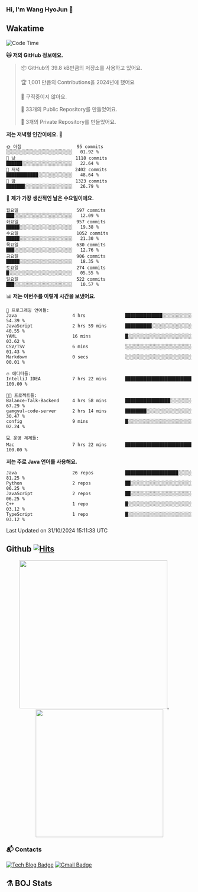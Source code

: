 ### Hi, I'm Wang HyoJun 👋

## Wakatime
<!--START_SECTION:waka-->
![Code Time](http://img.shields.io/badge/Code%20Time-289%20hrs%2045%20mins-blue)

**🐱 저의 GitHub 정보에요.** 

> 📦 GitHub의 39.8 kB만큼의 저장소를 사용하고 있어요. 
 > 
> 🏆 1,001 만큼의 Contributions을 2024년에 했어요
 > 
> 🚫 구직중이지 않아요.
 > 
> 📜 33개의 Public Repository를 만들었어요. 
 > 
> 🔑 3개의 Private Repository를 만들었어요. 
 > 
**저는 저녁형 인간이에요. 🦉** 

```text
🌞 아침                     95 commits          ░░░░░░░░░░░░░░░░░░░░░░░░░   01.92 % 
🌆 낮　                     1118 commits        ██████░░░░░░░░░░░░░░░░░░░   22.64 % 
🌃 저녁                     2402 commits        ████████████░░░░░░░░░░░░░   48.64 % 
🌙 밤　                     1323 commits        ███████░░░░░░░░░░░░░░░░░░   26.79 % 
```
📅 **제가 가장 생산적인 날은 수요일이에요.** 

```text
월요일                      597 commits         ███░░░░░░░░░░░░░░░░░░░░░░   12.09 % 
화요일                      957 commits         █████░░░░░░░░░░░░░░░░░░░░   19.38 % 
수요일                      1052 commits        █████░░░░░░░░░░░░░░░░░░░░   21.30 % 
목요일                      630 commits         ███░░░░░░░░░░░░░░░░░░░░░░   12.76 % 
금요일                      906 commits         █████░░░░░░░░░░░░░░░░░░░░   18.35 % 
토요일                      274 commits         █░░░░░░░░░░░░░░░░░░░░░░░░   05.55 % 
일요일                      522 commits         ███░░░░░░░░░░░░░░░░░░░░░░   10.57 % 
```


📊 **저는 이번주를 이렇게 시간을 보냈어요.** 

```text
💬 프로그래밍 언어들: 
Java                     4 hrs               ██████████████░░░░░░░░░░░   54.39 % 
JavaScript               2 hrs 59 mins       ██████████░░░░░░░░░░░░░░░   40.55 % 
YAML                     16 mins             █░░░░░░░░░░░░░░░░░░░░░░░░   03.62 % 
CSV/TSV                  6 mins              ░░░░░░░░░░░░░░░░░░░░░░░░░   01.43 % 
Markdown                 0 secs              ░░░░░░░░░░░░░░░░░░░░░░░░░   00.01 % 

🔥 에디터들: 
IntelliJ IDEA            7 hrs 22 mins       █████████████████████████   100.00 % 

🐱‍💻 프로젝트들: 
Balance-Talk-Backend     4 hrs 58 mins       █████████████████░░░░░░░░   67.29 % 
gamgyul-code-server      2 hrs 14 mins       ████████░░░░░░░░░░░░░░░░░   30.47 % 
config                   9 mins              █░░░░░░░░░░░░░░░░░░░░░░░░   02.24 % 

💻 운영 체제들: 
Mac                      7 hrs 22 mins       █████████████████████████   100.00 % 
```

**저는 주로 Java 언어를 사용해요.** 

```text
Java                     26 repos            ████████████████████░░░░░   81.25 % 
Python                   2 repos             ██░░░░░░░░░░░░░░░░░░░░░░░   06.25 % 
JavaScript               2 repos             ██░░░░░░░░░░░░░░░░░░░░░░░   06.25 % 
C++                      1 repo              █░░░░░░░░░░░░░░░░░░░░░░░░   03.12 % 
TypeScript               1 repo              █░░░░░░░░░░░░░░░░░░░░░░░░   03.12 % 
```




 Last Updated on 31/10/2024 15:11:33 UTC
<!--END_SECTION:waka-->

## Github [![Hits](https://hits.seeyoufarm.com/api/count/incr/badge.svg?url=https%3A%2F%2Fgithub.com%2Fgywns0417%2Fhit-counter&count_bg=%239AEB68&title_bg=%23B1D1F7&icon=&icon_color=%23E7E7E7&title=hits&edge_flat=false)](https://hits.seeyoufarm.com)

<p align="center">
  <a href="https://github.com/gywns0417">
    <img src="https://github-readme-stats.vercel.app/api?username=gywns0417&show_icons=true&theme=catppuccin_latte" width="400" style="max-width:100%;" />
  </a>
  &nbsp;
  &nbsp;
  &nbsp;
  &nbsp;
  <a href="https://github.com/gywns0417">
    <img src="https://github-readme-stats.vercel.app/api/top-langs/?username=gywns0417&layout=compact&show_icons=true&show_owner=true&theme=nord" width="345" style="max-width:100%;"/>
  </a>
</p>


### :mailbox_with_mail: Contacts
[![Tech Blog Badge](http://img.shields.io/badge/-Tech%20blog-black?style=flat-square&logo=github&link=https://king-dev.tistory.com/)](https://king.tistory.com/)
[![Gmail Badge](https://img.shields.io/badge/Gmail-d14836?style=flat-square&logo=Gmail&logoColor=white&link=mailto:gywns0417@gmail.com)](mailto:gywns0417@gmail.com)

## ⚗️ BOJ Stats

<!--[![Solved.ac Profile](http://mazassumnida.wtf/api/v2/generate_badge?boj=gywns0417)](https://solved.ac/gywns0417/)

